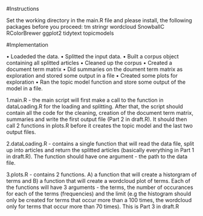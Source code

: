 #Instructions

Set the working directory in the main.R file and please install, the following packages before you proceed:
tm
stringr
wordcloud
SnowballC 
RColorBrewer
ggplot2
tidytext
topicmodels

#Implementation

• Loadeded the data.
• Splitted the input data.
• Built a corpus object containing all splitted articles
• Cleaned up the corpus
• Created a document term matrix
• Did summaries on the doument term matrix as exploration and stored some output in a file
• Created some plots for exploration
• Ran the topic model function and store some output of the model in a file.


1.main.R - the main script will first make a call to the function in dataLoading.R for the loading and
splitting. After that, the script should contain all the code for the cleaning, creation of the document
term matrix, summaries and write the first output file (Part 2 in draft.R). It should then call 2 functions
in plots.R before it creates the topic model and the last two output files.

2.dataLoading.R - contains a single function that will read the data file, split up into articles and
return the splitted articles (basically everything in Part 1 in draft.R). The function should have one
argument - the path to the data file.

3.plots.R - contains 2 functions. A) a function that will create a historgram of terms and B) a function
that will create a wordcloud plot of terms. Each of the functions will have 3 arguments - the terms, the
number of occurances for each of the terms (frequencies) and the limit (e.g the histogram should only
be created for terms that occur more than a 100 times, the wordcloud only for terms that occur more
than 70 times). This is Part 3 in draft.R